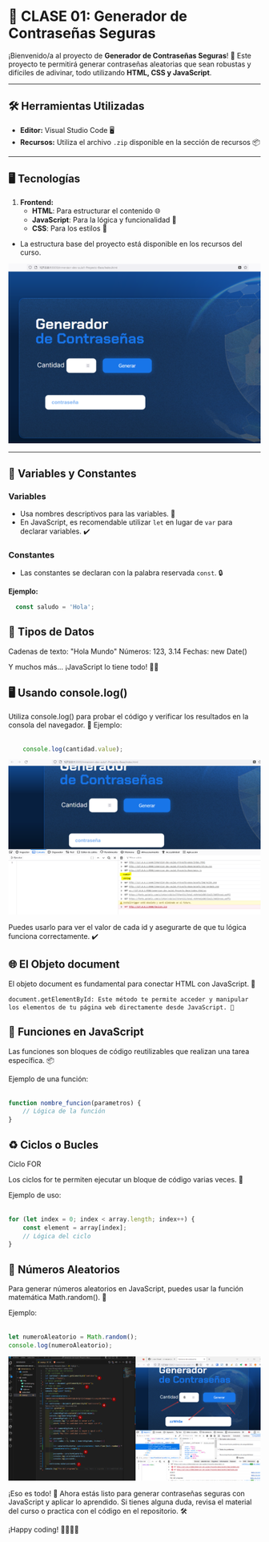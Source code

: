 # 🔐 CLASE 01: Generador de Contraseñas Seguras

¡Bienvenido/a al proyecto de **Generador de Contraseñas Seguras**! 🚀 Este proyecto te permitirá generar contraseñas aleatorias que sean robustas y difíciles de adivinar, todo utilizando **HTML, CSS y JavaScript**.

---

## 🛠️ Herramientas Utilizadas

- **Editor:** Visual Studio Code 🖥️
- **Recursos:** Utiliza el archivo `.zip` disponible en la sección de recursos 📦

---

## 🖥️ Tecnologías

1. **Frontend:**
   - **HTML**: Para estructurar el contenido 🌐
   - **JavaScript**: Para la lógica y funcionalidad 🔧
   - **CSS**: Para los estilos 🎨

- La estructura base del proyecto está disponible en los recursos del curso.

![alt c1_0](/img/clase01/imagen.png)

---

## 🔑 Variables y Constantes

### Variables
- Usa nombres descriptivos para las variables. 📝
- En JavaScript, es recomendable utilizar `let` en lugar de `var` para declarar variables. ✔️

### Constantes
- Las constantes se declaran con la palabra reservada `const`. 🔒
  
**Ejemplo:**
```javascript
  const saludo = 'Hola';
```

## 📝 Tipos de Datos

Cadenas de texto: "Hola Mundo"
Números: 123, 3.14
Fechas: new Date()

Y muchos más... ¡JavaScript lo tiene todo! 🧑‍💻

## 🖥️ Usando console.log()

Utiliza console.log() para probar el código y verificar los resultados en la consola del navegador. 🧐
Ejemplo:

```javascript

    console.log(cantidad.value);
```

![alt c1_1](/img/clase01/imagen-1.png)


Puedes usarlo para ver el valor de cada id y asegurarte de que tu lógica funciona correctamente. ✔️

## 🌐 El Objeto document

El objeto document es fundamental para conectar HTML con JavaScript. 🧩

    document.getElementById: Este método te permite acceder y manipular los elementos de tu página web directamente desde JavaScript. 🔗

## 🔄 Funciones en JavaScript

Las funciones son bloques de código reutilizables que realizan una tarea específica. 📦

Ejemplo de una función:

```javascript

function nombre_funcion(parametros) {
    // Lógica de la función
}

```

## ♻️ Ciclos o Bucles
Ciclo FOR

Los ciclos for te permiten ejecutar un bloque de código varias veces. 🔁

Ejemplo de uso:

```javascript

for (let index = 0; index < array.length; index++) {
    const element = array[index];
    // Lógica del ciclo
}
```

## 🎲 Números Aleatorios

Para generar números aleatorios en JavaScript, puedes usar la función matemática Math.random(). 🎲

Ejemplo:

```javascript

let numeroAleatorio = Math.random();
console.log(numeroAleatorio);

```

![alt c1_2](/img/clase01/imagen-2.png)

¡Eso es todo! 🚀 Ahora estás listo para generar contraseñas seguras con JavaScript y aplicar lo aprendido. Si tienes alguna duda, revisa el material del curso o practica con el código en el repositorio. 🛠️

¡Happy coding! 👩‍💻👨‍💻